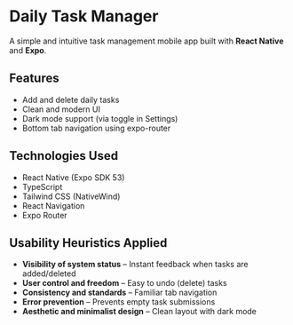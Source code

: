 # Daily Task Manager

A simple and intuitive task management mobile app built with **React Native** and **Expo**.

##  Features

- Add and delete daily tasks
- Clean and modern UI
- Dark mode support (via toggle in Settings)
- Bottom tab navigation using expo-router

## Technologies Used

- React Native (Expo SDK 53)
- TypeScript
- Tailwind CSS (NativeWind)
- React Navigation
- Expo Router

##  Usability Heuristics Applied

- **Visibility of system status** – Instant feedback when tasks are added/deleted
- **User control and freedom** – Easy to undo (delete) tasks
- **Consistency and standards** – Familiar tab navigation
- **Error prevention** – Prevents empty task submissions
- **Aesthetic and minimalist design** – Clean layout with dark mode


